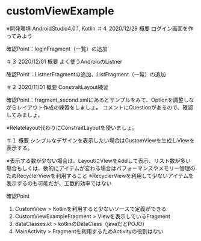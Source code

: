 # customViewExample

※開発環境
AndroidStudio4.0.1, Kotlin
＃４
2020/12/29
概要
ログイン画面を作ってみよう

確認Point：loginFragment（一覧）の追加

＃３
2020/12/01
概要
よく使うAndroioのListner

確認Point：ListnerFragmentの追加、ListFragment（一覧）の追加

＃２
2020/11/01
概要
ConstraitLayout練習

確認Point：fragment_second.xmlにあるとサンプルをみて、Optionを調整しながらレイアウト作成の練習をしましょ。
コメントにQuestionがあるので、確認してみましょ。

※Relatelayout代わりにConstraitLayoutを使いましょ。

＃１
概要
シンプルなデザインを表示したい場合はCustomViewを生成しViewを表示する。

※表示する数が少ない場合は、LayoutにViewをAddして表示、リスト数が多い場合もしくは、動的にアイテムが変わる場合はパフォーマンスやメモリー管理のためRecyclerViewを利用すること
※RecyclerViewを利用して少ないアイテムを表示するのも可能だが、工数的効率ではない

確認Point
1. CustomView > Kotlinを利用すると少ないソースで定義ができる
2. CustomViewExampleFragment > Viewを表示しているFragment
3. dataClasses.kt > kotlinのDataClass（javaだとPOJO）
4. MainActivity > Fragmentを利用するためActivityの役割はない



